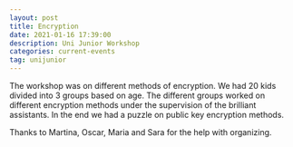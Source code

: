 ```yaml
---
layout: post
title: Encryption
date: 2021-01-16 17:39:00
description: Uni Junior Workshop
categories: current-events
tag: unijunior
---
```


The workshop was on different methods of encryption. We had 20 kids divided into 3 groups based on age.
The different groups worked on different encryption methods under the supervision of the brilliant
assistants. In the end we had a puzzle on public key encryption methods.

Thanks to Martina, Oscar, Maria and Sara for the help with organizing.
